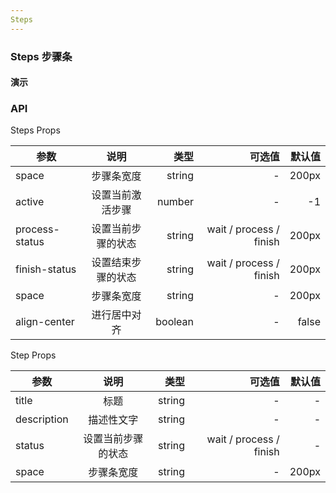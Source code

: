 ```yaml
---
Steps
---
```


<script setup>
import { ref } from 'vue'
</script>

### Steps 步骤条

#### 演示

<preview path="./demos/steps/steps-demo1.vue" title="简单的步骤条" description=" 设置 active 属性，接受一个 Number，表明步骤的 index，从 0 开始。 需要定宽的步骤条时，设置 space 属性即可，它接受 Number， 单位为 px， 如果不设置，则为自适应。 设置 finish-status 属性可以改变已经完成的步骤的状态。"></preview>
<preview path="./demos/steps/steps-demo2.vue" title="居中的步骤条" description="标题和描述可以居中。"></preview>
<preview path="./demos/steps/steps-demo3.vue" title="自定义步骤条" description="标题，描述，icon均可以插槽的方式自定义"></preview>

### API

Steps Props

| 参数           |        说明        |    类型 |                  可选值 | 默认值 |
| -------------- | :----------------: | ------: | ----------------------: | -----: |
| space          |     步骤条宽度     |  string |                       - |  200px |
| active         |  设置当前激活步骤  |  number |                       - |     -1 |
| process-status | 设置当前步骤的状态 |  string | wait / process / finish |  200px |
| finish-status  | 设置结束步骤的状态 |  string | wait / process / finish |  200px |
| space          |     步骤条宽度     |  string |                       - |  200px |
| align-center   |    进行居中对齐    | boolean |                       - |  false |

Step Props

| 参数        |        说明        |   类型 |                  可选值 | 默认值 |
| ----------- | :----------------: | -----: | ----------------------: | -----: |
| title       |        标题        | string |                       - |      - |
| description |     描述性文字     | string |                       - |      - |
| status      | 设置当前步骤的状态 | string | wait / process / finish |      - |
| space       |     步骤条宽度     | string |                       - |  200px |
